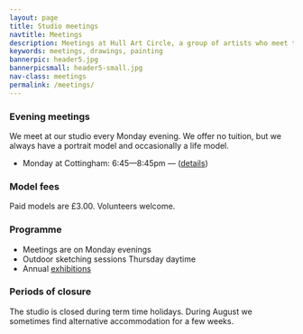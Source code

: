 ```yaml
---
layout: page
title: Studio meetings
navtitle: Meetings
description: Meetings at Hull Art Circle, a group of artists who meet twice weekly.
keywords: meetings, drawings, painting
bannerpic: header5.jpg
bannerpicsmall: header5-small.jpg
nav-class: meetings
permalink: /meetings/
---
```



### Evening meetings

We meet at our studio every Monday evening. We offer no tuition, but we always have a portrait model and occasionally a life model.

* Monday at Cottingham: 6:45—8:45pm — ([details](/contact/))

### Model fees

Paid models are £3.00. Volunteers welcome.

### Programme

* Meetings are on Monday evenings
* Outdoor sketching sessions Thursday daytime
* Annual [exhibitions](/exhibitions/)

### Periods of closure

The studio is closed during term time holidays. During August we sometimes find alternative accommodation for a few weeks.
